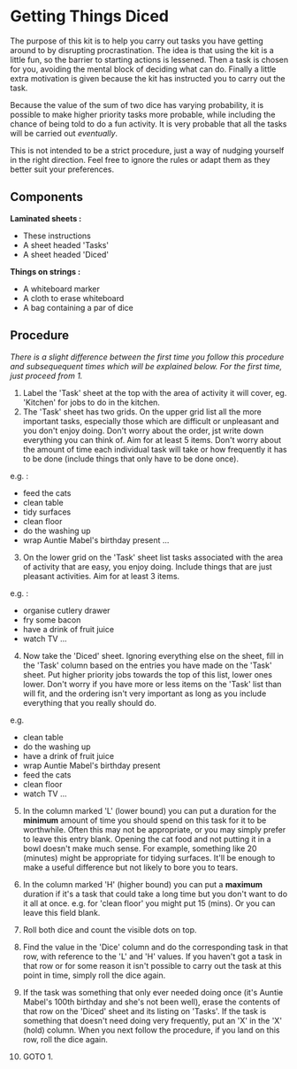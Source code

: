 # Getting Things Diced

The purpose of this kit is to help you carry out tasks you have getting around to by disrupting procrastination. The idea is that using the kit is a little fun, so the barrier to starting actions is lessened. Then a task is chosen for you, avoiding the mental block of deciding what can do. Finally a little extra motivation is given because the kit has instructed you to carry out the task.

Because the value of the sum of two dice has varying probability, it is possible to make higher priority tasks more probable, while including the chance of being told to do a fun activity. It is very probable that all the tasks will be carried out *eventually*.

This is not intended to be a strict procedure, just a way of nudging yourself in the right direction. Feel free to ignore the rules or adapt them as they better suit your preferences.

## Components

**Laminated sheets :**

* These instructions
* A sheet headed 'Tasks'
* A sheet headed 'Diced'

**Things on strings :**

* A whiteboard marker
* A cloth to erase whiteboard
* A bag containing a par of dice

## Procedure

*There is a slight difference between the first time you follow this procedure and subsequequent times which will be explained below. For the first time, just proceed from 1.*

1. Label the 'Task' sheet at the top with the area of activity it will cover, eg. 'Kitchen' for jobs to do in the kitchen.
2. The 'Task' sheet has two grids. On the upper grid list all the more important tasks, especially those which are difficult or unpleasant and you don't enjoy doing. Don't worry about the order, jst write down everything you can think of. Aim for at least 5 items. Don't worry about the amount of time each individual task will take or how frequently it has to be done (include things that only have to be done once).

e.g. :

* feed the cats
* clean table
* tidy surfaces
* clean floor
* do the washing up
* wrap Auntie Mabel's birthday present
...

3. On the lower grid on the 'Task' sheet list tasks associated with the area of activity that are easy, you enjoy doing. Include things that are just pleasant activities. Aim for at least 3 items. 

e.g. :

* organise cutlery drawer
* fry some bacon
* have a drink of fruit juice
* watch TV
...

4. Now take the 'Diced' sheet. Ignoring everything else on the sheet, fill in the 'Task' column based on the entries you have made on the 'Task' sheet. Put higher priority jobs towards the top of this list, lower ones lower. Don't worry if you have more or less items on the 'Task' list than will fit, and the ordering isn't very important as long as you include everything that you really should do. 

e.g.

* clean table
* do the washing up
* have a drink of fruit juice
* wrap Auntie Mabel's birthday present
* feed the cats
* clean floor
* watch TV
...

5. In the column marked 'L' (lower bound) you can put a duration for the **minimum** amount of time you should spend on this task for it to be worthwhile. Often this may not be appropriate, or you may simply prefer to leave this entry blank. Opening the cat food and not putting it in a bowl doesn't make much sense.
For example, something like 20 (minutes) might be appropriate for tidying surfaces. It'll be enough to make a useful difference but not likely to bore you to tears.

6. In the column marked 'H' (higher bound) you can put a **maximum** duration if it's a task that could take a long time but you don't want to do it all at once. e.g. for 'clean floor' you might put 15 (mins). Or you can leave this field blank.

7. Roll both dice and count the visible dots on top. 

8. Find the value in the 'Dice' column and do the corresponding task in that row, with reference to the 'L' and 'H' values. If you haven't got a task in that row or for some reason it isn't possible to carry out the task at this point in time, simply roll the dice again.

9. If the task was something that only ever needed doing once (it's Auntie Mabel's 100th birthday and she's not been well), erase the contents of that row on the 'Diced' sheet and its listing on 'Tasks'. If the task is something that doesn't need doing very frequently, put an 'X' in the 'X' (hold) column. When you next follow the procedure, if you land on this row, roll the dice again.

10. GOTO 1.










